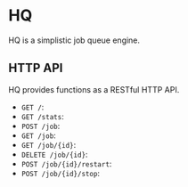 # HQ

HQ is a simplistic job queue engine.


## HTTP API

HQ provides functions as a RESTful HTTP API.

* `GET /`:  
* `GET /stats`:
* `POST /job`:
* `GET /job`:
* `GET /job/{id}`:
* `DELETE /job/{id}`:
* `POST /job/{id}/restart`:
* `POST /job/{id}/stop`:

